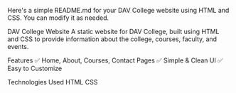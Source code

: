 
Here's a simple README.md for your DAV College website using HTML and CSS. You can modify it as needed.

DAV College Website
A static website for DAV College, built using HTML and CSS to provide information about the college, courses, faculty, and events.

Features
✅ Home, About, Courses, Contact Pages
✅ Simple & Clean UI
✅ Easy to Customize

Technologies Used
HTML
CSS
